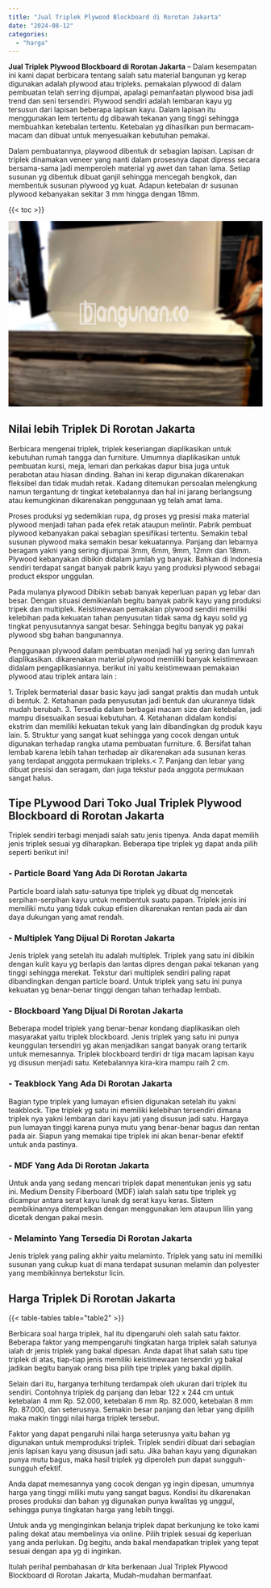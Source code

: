 ```yaml
---
title: "Jual Triplek Plywood Blockboard di Rorotan Jakarta"
date: "2024-08-12"
categories: 
  - "harga"
---
```


**Jual Triplek Plywood Blockboard di Rorotan Jakarta** – Dalam kesempatan ini kami dapat berbicara tentang salah satu material bangunan yg kerap digunakan adalah plywood atau tripleks. pemakaian plywood di dalam pembuatan telah serring dijumpai, apalagi pemanfaatan plywood bisa jadi trend dan seni tersendiri. Plywood sendiri adalah lembaran kayu yg tersusun dari lapisan beberapa lapisan kayu. Dalam lapisan itu menggunakan lem tertentu dg dibawah tekanan yang tinggi sehingga membuahkan ketebalan tertentu. Ketebalan yg dihasilkan pun bermacam-macam dan dibuat untuk menyesuaikan kebutuhan pemakai.

Dalam pembuatannya, playwood dibentuk dr sebagian lapisan. Lapisan dr triplek dinamakan veneer yang nanti dalam prosesnya dapat dipress secara bersama-sama jadi memperoleh material yg awet dan tahan lama. Setiap susunan yg dibentuk dibuat ganjil sehingga mencegah bengkok, dan membentuk susunan plywood yg kuat. Adapun ketebalan dr susunan plywood kebanyakan sekitar 3 mm hingga dengan 18mm.

{{< toc >}}

![Jual Triplek Plywood Blockboard di Rorotan Jakarta](/images/jual-triplek-murah-47.png)

## Nilai lebih Triplek Di Rorotan Jakarta

Berbicara mengenai triplek, triplek keseriangan diaplikasikan untuk kebutuhan rumah tangga dan furniture. Umumnya diaplikasikan untuk pembuatan kursi, meja, lemari dan perkakas dapur bisa juga untuk perabotan atau hiasan dinding. Bahan ini kerap digunakan dikarenakan fleksibel dan tidak mudah retak. Kadang ditemukan persoalan melengkung namun tergantung dr tingkat ketebalannya dan hal ini jarang berlangsung atau kemungkinan dikarenakan penggunaan yg telah amat lama.

Proses produksi yg sedemikian rupa, dg proses yg presisi maka material plywood menjadi tahan pada efek retak ataupun melintir. Pabrik pembuat plywood kebanyakan pakai sebagian spesifikasi tertentu. Semakin tebal susunan plywood maka semakin besar kekuatannya. Panjang dan lebarnya beragam yakni yang sering dijumpai 3mm, 6mm, 9mm, 12mm dan 18mm. Plywood kebanyakan dibikin didalam jumlah yg banyak. Bahkan di Indonesia sendiri terdapat sangat banyak pabrik kayu yang produksi plywood sebagai product ekspor unggulan.

Pada mulanya plywood Dibikin sebab banyak keperluan papan yg lebar dan besar. Dengan situasi demikianlah begitu banyak pabrik kayu yang produksi tripek dan multiplek. Keistimewaan pemakaian plywood sendiri memiliki kelebihan pada kekuatan tahan penyusutan tidak sama dg kayu solid yg tingkat penyusutannya sangat besar. Sehingga begitu banyak yg pakai plywood sbg bahan bangunannya.

Penggunaan plywood dalam pembuatan menjadi hal yg sering dan lumrah diaplikasikan. dikarenakan material plywood memiliki banyak keistimewaan didalam pengaplikasiannya. berikut ini yaitu keistimewaan pemakaian plywood atau triplek antara lain :

1\. Triplek bermaterial dasar basic kayu jadi sangat praktis dan mudah untuk di bentuk. 2. Ketahanan pada penyusutan jadi bentuk dan ukurannya tidak mudah berubah. 3. Tersedia dalam berbagai macam size dan ketebalan, jadi mampu disesuaikan sesuai kebutuhan. 4. Ketahanan didalam kondisi ekstrim dan memiliki kekuatan tekuk yang lain dibandingkan dg produk kayu lain. 5. Struktur yang sangat kuat sehingga yang cocok dengan untuk digunakan terhadap rangka utama pembuatan furniture. 6. Bersifat tahan lembab karena lebih tahan terhadap air dikarenakan ada susunan keras yang terdapat anggota permukaan tripleks.< 7. Panjang dan lebar yang dibuat presisi dan seragam, dan juga tekstur pada anggota permukaan sangat halus.

## Tipe PLywood Dari Toko Jual Triplek Plywood Blockboard di Rorotan Jakarta

Triplek sendiri terbagi menjadi salah satu jenis tipenya. Anda dapat memilih jenis triplek sesuai yg diharapkan. Beberapa tipe triplek yg dapat anda pilih seperti berikut ini!

### \- Particle Board Yang Ada Di Rorotan Jakarta

Particle board ialah satu-satunya tipe triplek yg dibuat dg mencetak serpihan-serpihan kayu untuk membentuk suatu papan. Triplek jenis ini memiliki mutu yang tidak cukup efisien dikarenakan rentan pada air dan daya dukungan yang amat rendah.

### \- Multiplek Yang Dijual Di Rorotan Jakarta

Jenis triplek yang setelah itu adalah multiplek. Triplek yang satu ini dibikin dengan kulit kayu yg berlapis dan lantas dipres dengan pakai tekanan yang tinggi sehingga merekat. Tekstur dari multiplek sendiri paling rapat dibandingkan dengan particle board. Untuk triplek yang satu ini punya kekuatan yg benar-benar tinggi dengan tahan terhadap lembab.

### \- Blockboard Yang Dijual Di Rorotan Jakarta

Beberapa model triplek yang benar-benar kondang diaplikasikan oleh masyarakat yaitu triplek blockboard. Jenis triplek yang satu ini punya keunggulan tersendiri yg akan menjadikan sangat banyak orang tertarik untuk memesannya. Triplek blockboard terdiri dr tiga macam lapisan kayu yg disusun menjadi satu. Ketebalannya kira-kira mampu raih 2 cm.

### \- Teakblock Yang Ada Di Rorotan Jakarta

Bagian type triplek yang lumayan efisien digunakan setelah itu yakni teakblock. Tipe triplek yg satu ini memiliki kelebihan tersendiri dimana triplek nya yakni lembaran dari kayu jati yang disusun jadi satu. Hargaya pun lumayan tinggi karena punya mutu yang benar-benar bagus dan rentan pada air. Siapun yang memakai tipe triplek ini akan benar-benar efektif untuk anda pastinya.

### \- MDF Yang Ada Di Rorotan Jakarta

Untuk anda yang sedang mencari triplek dapat menentukan jenis yg satu ini. Medium Density Fiberboard (MDF) ialah salah satu tipe triplek yg dicampur antara serat kayu lunak dg serat kayu keras. Sistem pembikinannya ditempelkan dengan menggunakan lem ataupun lilin yang dicetak dengan pakai mesin.

### \- Melaminto Yang Tersedia Di Rorotan Jakarta

Jenis triplek yang paling akhir yaitu melaminto. Triplek yang satu ini memiliki susunan yang cukup kuat di mana terdapat susunan melamin dan polyester yang membikinnya bertekstur licin.

## Harga Triplek Di Rorotan Jakarta

{{< table-tables table="table2" >}}

Berbicara soal harga triplek, hal itu dipengaruhi oleh salah satu faktor. Beberapa faktor yang mempengaruhi tingkatan harga triplek salah satunya ialah dr jenis triplek yang bakal dipesan. Anda dapat lihat salah satu tipe triplek di atas, tiap-tiap jenis memiliki keistimewaan tersendiri yg bakal jadikan begitu banyak orang bisa pilih tipe triplek yang bakal dipilih.

Selain dari itu, harganya terhitung terdampak oleh ukuran dari triplek itu sendiri. Contohnya triplek dg panjang dan lebar 122 x 244 cm untuk ketebalan 4 mm Rp. 52.000, ketebalan 6 mm Rp. 82.000, ketebalan 8 mm Rp. 87.000, dan seterusnya. Semakin besar panjang dan lebar yang dipilih maka makin tinggi nilai harga triplek tersebut.

Faktor yang dapat pengaruhi nilai harga seterusnya yaitu bahan yg digunakan untuk memproduksi triplek. Triplek sendiri dibuat dari sebagian jenis lapisan kayu yang disusun jadi satu. Jika bahan kayu yang digunakan punya mutu bagus, maka hasil triplek yg diperoleh pun dapat sungguh-sungguh efektif.

Anda dapat memesannya yang cocok dengan yg ingin dipesan, umumnya harga yang tinggi miliki mutu yang sangat bagus. Kondisi itu dikarenakan proses produksi dan bahan yg digunakan punya kwalitas yg unggul, sehingga punya tingkatan harga yang lebih tinggi.

Untuk anda yg menginginkan belanja triplek dapat berkunjung ke toko kami paling dekat atau membelinya via online. Pilih triplek sesuai dg keperluan yang anda perlukan. Dg begitu, anda bakal mendapatkan triplek yang tepat sesuai dengan apa yg di inginkan.

Itulah perihal pembahasan dr kita berkenaan Jual Triplek Plywood Blockboard di Rorotan Jakarta, Mudah-mudahan bermanfaat.
